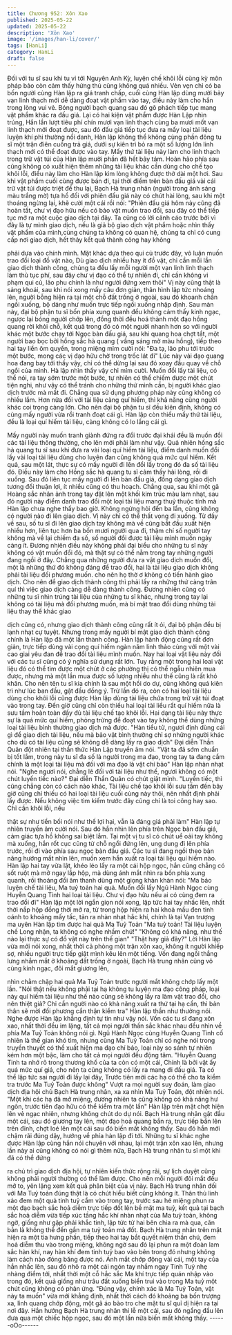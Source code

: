 ```yaml
---
title: Chương 952: Xôn Xao
published: 2025-05-22
updated: 2025-05-22
description: 'Xôn Xao'
image: '/images/han-li/cover/'
tags: [HanLi]
category: HanLi
draft: false
---
```


Đối với tu sĩ sau khi tu vi tới Nguyên Anh Kỳ, luyện chế khôi lỗi
cùng kỳ môn pháp bảo còn cảm thấy hứng thú cũng không quá
nhiều. Vẻn vẹn chỉ có ba bốn người cùng Hàn lập ra giá tranh
chấp, cuối cùng Hàn lập dùng mười bảy vạn linh thạch mới dễ
dàng đoạt vật phẩm vào tay, điều này làm cho hắn trong lòng vui
vẻ.
Bóng người bạch quang sau đó gõ phách tiếp tục mang vật phẩm
khác ra đấu giá. Lại có hai kiện vật phẩm được Hàn Lập nhìn
trúng, Hắn lần lượt tiêu phí chín mươi vạn linh thạch cùng ba
mươi mốt vạn linh thạch mới đoạt được, sau đó đấu giá tiếp tục
đưa ra mấy loại tài liệu luyện khí phi thường nổi danh, Hàn lập
không thể không cùng phần đông tu sĩ một trận điên cuồng trả
giá, dưới sự kiên trì bỏ ra một số lượng lớn linh thạch mới có thể
đoạt được vào tay.
Mấy thứ tài liệu này làm cho linh thạch trong trữ vật túi của Hàn
lập mười phần đã hết bảy tám. Hoàn hảo phía sau cũng không có
xuất hiện thêm những tài liệu khác cần dùng cho chế tạo khôi lỗi,
điều này làm cho Hàn lập kìm lòng không được thở dài một hơi.
Sau khi vật phẩm cuối cùng được bán đi, tại thời điểm trên bàn
đấu giá vài cái trữ vật túi được triệt để thu lại, Bạch Hà trung nhân
(người trong ánh sáng màu trắng mờ) tựa hồ đối với phiên đấu
giá này có chút hài lòng, sau khi một thoáng ngừng lại, khẽ cười
một cái rồi nói:
"Phiên đấu giá hôm này cũng đã hoàn tất, chư vị đạo hữu nếu có
bảo vật muốn trao đổi, sau đây có thể tiếp tục mở ra một cuộc
giao dịch tại đây. Ta cũng có lời cảnh cáo trước bởi vì đây là tự
mình giao dịch, nếu là giả bộ giao dịch vật phẩm hoặc nhìn thấy
vật phẩm của mình,cùng chúng ta không có quan hệ, chúng ta chỉ
có cung cấp nơi giao dịch, hết thảy kết quả thành công hay không

phải dựa vào chính mình. Mặt khác dựa theo qui củ trước đây, vô
luận muốn trao đổi loại đồ vật nào, Dù giao dịch nhiều hay ít đồ
vật, chỉ cần mỗi lần giao dịch thành công, chúng ta đều lấy mỗi
người một vạn linh linh thạch làm thủ tục phí, sau đây chư vị đạo
có thể tự nhiên đi, chỉ cần không vi phạm qui củ, lão phu chính là
như người đứng xem thôi"
Vị này cũng thật là sảng khoái, sau khi nói xong mấy câu đơn
giản, thân hình lập tức nhoáng lên, người bỗng hiện ra tại một
chỗ đất trống ở ngoài, sau đó khoanh chân ngồi xuống, bộ dáng
như muốn trực tiếp ngồi xuống nhập định.
Sau màn này, đại bộ phận tu sĩ bốn phía xung quanh đều không
cảm thấy kinh ngạc, ngược lại bóng người chớp lên, đồng thời
đều hoá thành một đạo hồng quang rời khỏi chỗ, kết quả trong đó
có một người nhanh hơn so với người khác một bước chạy tới
Ngọc bàn đấu giá, sau khi quang hoa chợt tắt, một người bao bọc
bởi hồng sắc hà quang ( vầng sáng mờ màu hồng), tiếp theo hai
tay liền ôm quyền, trong miệng mỉm cười nói:
"Đa tạ, lão phu tới trước một bước, mong các vị đạo hữu chờ
trong trốc lát đi"
Lúc này vài đạo quang hoa đang bay tới thấy vậy, chỉ có thể dừng
lại sau đó xoay đầu quay về chỗ ngồi của mình.
Hà lập nhìn thấy vậy chỉ mỉm cười.
Muốn đổi lấy tài liệu, có thể nói, ra tay sớm trước một bước, tự
nhiên có thể chiếm được một chút tiện nghi, như vậy có thể tránh
cho những thứ mình cần, bị người khác giao dịch trước mà mất
đi.
Chẳng qua sử dụng phương pháp này cũng không có nhiều lắm.
Hơn nữa đối với tài liệu càng quí hiếm, thì khả năng cùng người
khác coi trọng càng lớn. Cho nên đại bộ phận tu sĩ đều kiên định,
không có cùng mấy người vừa rồi tranh đoạt cái gì.
Hàn lập còn thiếu mấy thứ tài liệu, đều là loại quí hiếm tài liệu,
càng không có lo lắng cái gì.

Mấy người này muốn tranh giành đứng ra đổi trước đại khái đều
là muốn đổi các tài liệu thông thường, cho lên mới phải làm như
vậy.
Quả nhiên hồng sắc hà quang tu sĩ sau khi đưa ra vài loại quí
hiếm tài liệu, điểm danh muốn đổi lấy vài loại tài liệu dùng cho
luyện đan cũng không quá mức quí hiếm.
Kết quả, sau một lát, thực sự có mấy người đi lên đổi lấy trong đó
đa số tài liệu đó. Điều này làm cho Hồng sắc hà quang tu sĩ cảm
thấy hài lòng, rồi đi xuống.
Sau đó liên tục mấy người đi lên bàn đấu giá, đồng dạng giao
dịch tương đối thuận lợi, ít nhiều cũng có thu hoạch.
Chẳng qua, sau khi một gã Hoàng sắc nhân ảnh trong tay đặt lên
một khối kim trúc màu lam nhạt, sau đó người này điểm danh trao
đổi một loại tài liệu mang thuỷ thuộc tính mà Hàn lập chưa nghe
thấy bao giờ. Không ngừng hỏi đến ba lần, cũng không có người
nào đi lên giao dịch. Vị này chỉ có thể thất vọng đi xuống.
Từ đấy về sau, số tu sĩ đi lên giao dịch tay không mà về cũng bắt
đầu xuất hiện nhiều hơn, liên tục hơn ba bốn mươi người qua đi,
thậm chí số người tay không mà về lại chiếm đa số, số người đổi
được tài liệu mình muốn ngày càng ít.
Đương nhiên điều này không phải đại biểu cho những tu sĩ này
không có vật muốn đổi đó, mà thật sự có thể nằm trong tay những
người đang ngồi ở đây. Chẳng qua những người đưa ra vật giao
dịch muốn đổi, một là những thứ đó không đáng để trao đổi, hai là
tài liệu giao dịch không phải tài liệu đối phương muốn. cho nên họ
thờ ơ không có tiến hành giao dịch.
Cho nên để giao dịch thành công thì phải lấy ra những thứ càng
trân quí thì việc giao dịch càng dễ dàng thành công.
Đương nhiên cũng có những tu sĩ nhìn trúng tài liệu của những tu
sĩ khác, nhưng trong tay lại không có tài liệu mà đối phương
muốn, mà bí mật trao đổi dùng những tài liệu thay thế khác giao

dịch cũng có, nhưng giao dịch thành công cũng rất ít ỏi, đại bộ
phận đều bị lạnh nhạt cự tuyệt. Nhưng trong mấy người bí mật
giao dịch thành công chính là Hàn lập đã một lần thành công.
Hàn lập hành động cũng rất đơn giản, trực tiếp dùng vài cọng quí
hiếm ngàn năm linh thảo cùng với một vài cao giai yêu đan để
trao đổi tài liệu mình muốn. Nay hai loại vật liệu này đối với các tu
sĩ cũng có ý nghĩa sử dụng rất lớn. Tuy rằng một trong hai loai vật
liệu đó có thể tìm được một chút ở các phường thị có thể ngẫu
nhiên mua được, nhưng mà một lần mua được số lượng nhiều
như thế cũng là rất khó khăn.
Cho nên tên tu sĩ kia chính là sau một hồi do dự, cũng không quá
kiên trì như lúc ban đầu, gật đầu đồng ý.
Trừ lần đó ra, còn có hai loại tài liệu dùng cho khôi lỗi cũng được
Hàn lập dùng tài liệu chứa trong trữ vật túi đoạt vào trong tay. Đến
giờ cũng chỉ còn thiếu hai loại tài liều rất quí hiếm nữa là sưu tầm
hoàn toàn đầy đủ tài liệu chế tạo khôi lỗi.
Hai dạng tài liệu này thực sự là quá mức quí hiếm, phỏng trừng
để đoạt vào tay không thể dùng những loại tài liệu bình thường
giao dịch mà được.
"Hàn tiểu tử, ngươi định dùng cái gì để giao dịch tài liệu, nếu mà
bảo vật bình thường chỉ sợ những người khác cho dù có tài liệu
cũng sẽ không dễ dàng lấy ra giao dịch" Đại diễn Thần Quân đột
nhiên tại thần thức Hàn Lập truyền âm nói.
"Vật ta đã sớm chuẩn bị tốt lắm, trong này tu sĩ đa số là người
trong ma đạo, trong tay ta đang cầm chính là một loại tài liệu mà
đối với ma đạo là vật chí bảo" Hàn lập nhàn nhạt nói.
"Nghe ngươi nói, chẳng lẽ đối với tài liệu như thế, ngươi không có
một chút luyến tiếc nào?" Đại diễn Thần Quân có chút giật mình.
"Luyến tiếc, thì cũng chẳng còn có cách nào khác, Tài liệu chế tạo
khôi lỗi sưu tầm đến bây giờ cũng chỉ thiếu có hai loại tài liệu cuối
cùng này thôi, nên nhất định phải lấy được. Nếu không việc tìm
kiếm trước đây cũng chỉ là toi công hay sao. Chỉ cần khôi lỗi, nếu

thật sự như tiền bối nói như thế lợi hại, vẫn là đáng giá phải làm"
Hàn lập tự nhiên truyền âm cười nói.
Sau đó hắn nhìn lên phía trên Ngọc bàn đấu giá, cảm giác tựa hồ
không sai biệt lắm.
Tại một vị tu sĩ có chút uể oải tay không mà xuống, hắn rốt cục
cũng từ chỗ ngồi đứng lên, ung dung đi lên phía trước, rồi đi vào
phía sau ngọc bàn đấu giá.
Các tu sĩ đang ngồi theo bản năng hướng mắt nhìn lên, muốn
xem hắn xuất ra loại tài liệu quí hiếm nào.
Hàn lập hai tay vừa lật, khéo léo lấy ra một cái hộp ngọc, hắn
cũng chẳng có sốt ruột mà mở ngay lắp hộp, mà dùng ánh mắt
nhìn ra bốn phía xung quanh, rồi thoáng đổi âm thanh dùng một
giọng khàn khàn nói:
"Ma bảo luyện chế tài liệu, Ma tuỷ toản hai quả. Muốn đổi lấy Ngũ
Hành Ngọc cùng Huyễn Quang Tinh hai loại tài liệu. Chư vị đạo
hữu nếu ai có cùng đem ra trao đổi đi" Hàn lập một lời ngắn giọn
nói xong, lập tức hai tay nhấc lên, nhất thời nắp hộp đồng thời mở
ra, từ trong hộp hiện ra hai khoả mầu đen tinh oánh to khoảng
mấy tấc, tản ra nhàn nhạt hắc khí, chính là tại Vạn trượng ma
uyên Hàn lập tìm được hai quả Ma Tuỷ Toản
"Ma tuỷ toản! Tài liệu luyện chế Long nhận, ta không có nghe
nhầm chứ!"
"Không có khả năng, như thế nào lại thực sự có đồ vật này trên
thế gian"
"Thật hay giả đây?"
Lời Hàn lập vừa mới nói xong, nhất thời cả phòng một trận xôn
xao, không ít người khiếp sợ, nhiều người trực tiếp giật mình kêu
lên một tiếng.
Vốn đang ngồi thẳng lưng nhắm mắt ở khoảng đất trống ở ngoài,
Bạch Hà trung nhân cũng vô cùng kinh ngạc, đôi mắt giương lên,

nhìn chằm chặp hai quả Ma Tuỷ Toản trước người mắt không
chớp lấy một lần.
"Nói thật nếu không phải tại hạ không tu luyện ma đạo công pháp,
loại này quí hiếm tài liệu như thế nào cũng sẽ không lấy ra làm vật
trao đổi, cho nên thiệt giả? Chỉ cần người nào có khả năng xuất ra
thứ tại hạ cần, thì bản thân sẽ mời đối phương cẩn thận kiểm tra"
Hàn lập thần như thường nói.
Nghe được Hàn lập khẳng định tự tin như vậy nói. Vốn các tu sĩ
đang xôn xao, nhất thời đều im lặng, tất cả mọi người thần sắc
khác nhau đều nhìn về phía Ma Tuỷ Toàn không nói gì.
Ngũ Hành Ngọc cùng Huyễn Quang Tinh cố nhiên là thế gian khó
tìm, nhưng cùng Ma Tuỷ Toản chỉ có nghe nói trong truyền thuyết
có thể xuất hiện ma đạo chí bảo, loại này so sánh tự nhiên kém
hơn một bậc, làm cho tất cả mọi người đều động tâm.
"Huyễn Quang Tinh ta nhớ rõ trong thương khố của ta còn có một
cái, Chính là bởi vật ấy quá mức quí giá, cho nên ta cũng không
có lấy ra mang đi đấu giá. Ta có thể lập tức sai người đi lấy lại
đây, Trước tiên mời các hạ có thể cho ta kiểm tra trước Ma Tuỷ
Toản được không" Vượt ra mọi người suy đoán, làm giao dịch địa
hội chủ Bạch Hà trung nhân, xa xa nhìn Ma Tuỷ Toản, đột nhiên
nói.
"Một khi các hạ đã mở miệng, đương nhiên ta cũng không có khả
năng hư ngôn, trước tiên đạo hữu có thể kiểm tra một lần" Hàn
lập trên mặt chợt hiện lên vẻ ngạc nhiên, nhưng không chút do dự
nói.
Bạch Hà trung nhân gật đầu một cái, sau đó giương tay lên, một
đạo hoả quang bắn ra, trực tiếp bắn lên trên đỉnh, chợt loé lên
một cái sau đó biến mất không thấy.
Sau đó hắn mới chậm rãi đúng dậy, hướng về phía hàn lập đi tới.
Những tu sĩ khác nghe được Hàn lập cùng hắn nói chuyên với
nhau, lại một trận xôn xao lên, nhưng lần này ai cũng không có
nói gì thêm nữa, Bạch Hà trung nhân tu sĩ một khi đã có thể đứng

ra chủ trì giao dịch địa hội, tự nhiên kiến thức rộng rãi, sự lịch
duyệt cũng không phải người thường có thể làm được. Cho nên
mỗi người đôi mắt đều mở to, yên lặng xem kết quả phân biệt của
vị này.
Bạch Hà trung nhân đối với Ma Tuỷ toản đúng thật là có chút hiểu
biết cũng không ít. Thân thủ linh xảo đem một quả tinh tuỷ cầm
vào trong tay, trước sau hé miệng phun ra một đạo bạch sắc hoả
diễm trực tiếp đốt lên bề mặt ma tuỷ, kết quả tại bạch sắc hoả
diễm vừa tiếp xúc tầng hắc khí nhàn nhạt của Ma tuỷ toản, không
ngờ, giống như gặp phải khắc tinh, lập tức từ hai bên chia ra mà
qua, căn bản là không thể đến gần ma tuỷ toản mà đốt.
Bạch Hà trung nhân trên mặt hiện ra một tia hưng phấn, tiếp theo
hai tay bắt quyết niệm thần chú, đem hoả diễm thu vào trong
miệng, không ngờ sau đó lại phun ra một đoàn lam sắc hàn khí,
nay hàn khí đem tinh tuỷ bao vào bên trong đó nhưng không làm
cách nào đóng băng được nó.
Ánh mắt chớp động vài cái, một tay của hắn nhấc lên, sau đó nhô
ra một cái ngón tay nhắm ngay Tinh Tuỷ nhẹ nhàng điểm tới, nhất
thời một cỗ hắc sắc Ma khí trực tiếp quán nhập vào trong đó, kết
quả giống như trâu đất xuống biển trui vào trong Ma tuỷ một chút
cũng không có phản ứng.
"Đúng vậy, chính xác là Ma Tuỷ Toản, vật này ta muốn" vừa mới
khẳng định, nhất thời cách đó khoảng ba bốn trượng xa, linh
quang chớp động, một gã áo bào tro che mặt tu sĩ quỉ dị hiện ra
tại nơi đây.
Hắn hướng Bạch Hà trung nhân thi lễ một cái, sau đó ngẩng đầu
lên đưa qua một chiếc hộp ngọc, sau đó một lần nữa biến mất
không thấy.
------oOo------
